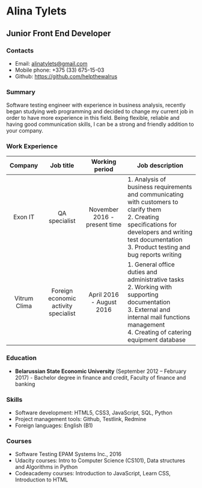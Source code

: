 # Alina Tylets

## Junior Front End Developer

### Contacts
* Email: alinatylets@gmail.com
* Mobile phone: +375 (33) 675-15-03
* Github: https://github.com/helpthewalrus

### Summary
Software testing engineer with experience in business analysis, recently began studying web programming and decided to change my current job in order to have more experience in this field. Being flexible, reliable and having good communication skills, I can be a strong and friendly addition to your company.

### Work Experience

| Company | Job title | Working period | Job description |
| :-----: | :-------: | :------------: | --------------- |
| Exon IT | QA specialist | November 2016 - present time | 1. Analysis of business requirements and communicating with customers to clarify them<br/> 2. Creating specifications for developers and writing test documentation<br/> 3. Product testing and bug reports writing |
| Vitrum Clima | Foreign economic activity specialist | April 2016 - August 2016 | 1. General office duties and administrative tasks<br/> 2. Working with supporting documentation<br/> 3. External and internal mail functions management<br/> 4. Creating of catering equipment database |


### Education

* __Belarussian State Economic University__ (September 2012 – February 2017) - Bachelor degree in finance and credit, Faculty of finance and banking

### Skills
* Software development: HTML5, CSS3, JavaScript, SQL, Python
* Project management tools: Github, Testlink, Redmine
* Foreign languages: English (B1)

### Courses
* Software Testing EPAM Systems Inc., 2016
* Udacity courses: Intro to Computer Science (CS101), Data structures and Algorithms in Python
* Codeacademy courses: Introduction to JavaScript, Learn CSS, Introduction to HTML